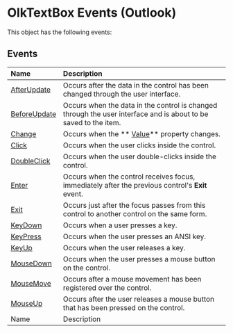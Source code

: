 
# OlkTextBox Events (Outlook)
This object has the following events:

## Events



|**Name**|**Description**|
|:-----|:-----|
| [AfterUpdate](f61b5a19-4f3d-9287-d681-d5ac7b8979a4.md)|Occurs after the data in the control has been changed through the user interface.|
| [BeforeUpdate](bf65f754-abcd-8a0a-53de-2c2ee76d27f8.md)|Occurs when the data in the control is changed through the user interface and is about to be saved to the item. |
| [Change](c97e90c1-f105-001d-d5ed-f632f6a42636.md)|Occurs when the  ** [Value](6c0efe12-7b85-344e-a14c-3e628b0a3877.md)** property changes.|
| [Click](aee867d0-bc0f-5564-a1b3-25b224efb045.md)|Occurs when the user clicks inside the control.|
| [DoubleClick](1a1b1088-c8f1-8b62-e31f-4e5f79bb0a85.md)|Occurs when the user double-clicks inside the control.|
| [Enter](ddeab2d3-1dfa-3f49-4480-1234196afb4b.md)|Occurs when the control receives focus, immediately after the previous control's  **Exit** event.|
| [Exit](ea36905e-bd5a-2d6c-6ea6-0ad33d965741.md)|Occurs just after the focus passes from this control to another control on the same form.|
| [KeyDown](a6e5a293-41a4-9237-851b-1352eeee0f41.md)|Occurs when a user presses a key.|
| [KeyPress](3e022736-2d09-e5ee-4902-09b71d2c9bcc.md)|Occurs when the user presses an ANSI key.|
| [KeyUp](713fb517-9a64-6919-ec8c-e24b9dc066d1.md)|Occurs when the user releases a key.|
| [MouseDown](b2922eb8-7b24-14bb-9b7e-50b0013cc61d.md)|Occurs when the user presses a mouse button on the control.|
| [MouseMove](431bf2ee-6c9f-6dd9-5c9a-dde84acd87db.md)|Occurs after a mouse movement has been registered over the control.|
| [MouseUp](6dfa9337-2c66-f542-a78f-e9da849db6fb.md)|Occurs after the user releases a mouse button that has been pressed on the control.|
|Name|Description|
